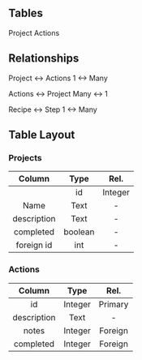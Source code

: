 ## Tables
Project
Actions

## Relationships

Project <-> Actions
1       <->  Many

Actions  <-> Project
Many    <-> 1

Recipe  <-> Step
1       <-> Many

## Table Layout

### Projects

|Column         |Type   |Rel.   |
|:---:          |:---:  |:---:  |
        |id             |Integer|Primary|   
|Name           |Text   |-      |
|description    |Text   |-      |
|completed      |boolean|-      |
|foreign id     |int    |-      |


### Actions

|Column            |Type       |Rel.       |
|:---:             |:---:      |:---:      | 
|id                |Integer    |Primary    |  
|description       |Text       |-          |
|notes             |Integer    |Foreign    |
|completed         |Integer    |Foreign    |
